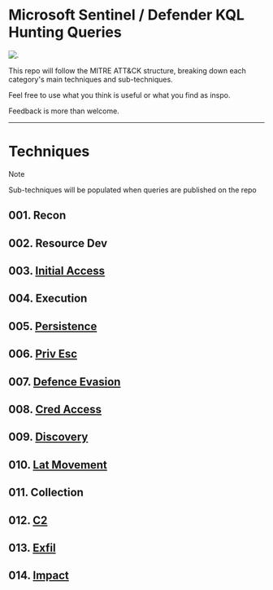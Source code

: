 # Microsoft Sentinel / Defender KQL Hunting Queries

![.](https://i.pinimg.com/originals/da/0b/96/da0b965a91d6a9117ac47710a5e9341c.gif)

This repo will follow the MITRE ATT&CK structure, breaking down each category's main techniques and sub-techniques. 

Feel free to use what you think is useful or what you find as inspo.

Feedback is more than welcome.

---

# Techniques
> [!NOTE]
> Sub-techniques will be populated when queries are published on the repo
## 001. Recon
## 002. Resource Dev
## 003. [Initial Access](https://github.com/cybr-1/hunting-queries/tree/main/ATT%26CK/003.%20Initial%20Access)
## 004. Execution
## 005. [Persistence](https://github.com/cybr-1/hunting-queries/tree/main/ATT%26CK/005.%20Persistence)
## 006. [Priv Esc](https://github.com/cybr-1/hunting-queries/tree/main/ATT%26CK/006.%20Priv%20Esc)
## 007. [Defence Evasion](https://github.com/cybr-1/hunting-queries/tree/main/ATT%26CK/007.%20Defence%20Evasion)
## 008. [Cred Access](https://github.com/cybr-1/hunting-queries/tree/main/ATT%26CK/008.%20Credential%20Access)
## 009. [Discovery](https://github.com/cybr-1/hunting-queries/tree/main/ATT%26CK/009.%20Discovery)
## 010. [Lat Movement](https://github.com/cybr-1/hunting-queries/tree/main/ATT%26CK/010.%20Lateral%20Movement)
## 011. Collection
## 012. [C2](https://github.com/cybr-1/hunting-queries/tree/main/ATT%26CK/012.%20C2)
## 013. [Exfil](https://github.com/cybr-1/hunting-queries/tree/main/ATT%26CK/013.%20Exfiltration)
## 014. [Impact](https://github.com/cybr-1/hunting-queries/tree/main/ATT%26CK/014.%20Impact)